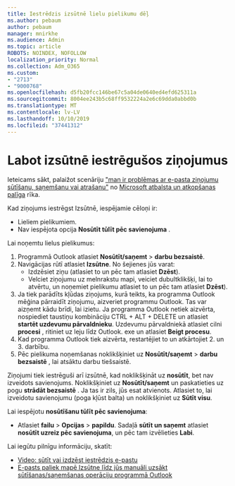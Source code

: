 ```yaml
---
title: Iestrēdzis izsūtnē lielu pielikumu dēļ
ms.author: pebaum
author: pebaum
manager: mnirkhe
ms.audience: Admin
ms.topic: article
ROBOTS: NOINDEX, NOFOLLOW
localization_priority: Normal
ms.collection: Adm_O365
ms.custom:
- "2713"
- "9000768"
ms.openlocfilehash: d5fb20fcc146be67c5a04de0640ed4efd625311a
ms.sourcegitcommit: 8004ee243b5c68ff9532224a2e6c69dda0abbd0b
ms.translationtype: MT
ms.contentlocale: lv-LV
ms.lasthandoff: 10/10/2019
ms.locfileid: "37441312"
---
```

# <a name="fix-messages-that-are-stuck-in-the-outbox"></a>Labot izsūtnē iestrēgušos ziņojumus

Ieteicams sākt, palaižot scenāriju ["man ir problēmas ar e-pasta ziņojumu sūtīšanu, saņemšanu vai atrašanu"](https://aka.ms/SaRA-OutlookSendReceive) no [Microsoft atbalsta un atkopšanas palīga](https://diagnostics.office.com/#/) rīka.

Kad ziņojums iestrēgst Izsūtnē, iespējamie cēloņi ir:
- Lieliem pielikumiem.
- Nav iespējota opcija **Nosūtīt tūlīt pēc savienojuma** .

Lai noņemtu lielus pielikumus: 

1. Programmā Outlook atlasiet **Nosūtīt/saņemt** > **darbu bezsaistē**. 
2. Navigācijas rūtī atlasiet **Izsūtne**. No šejienes jūs varat: 
    - Izdzēsiet ziņu (atlasiet to un pēc tam atlasiet **Dzēst**).
    - Velciet ziņojumu uz melnrakstu mapi, veiciet dubultklikšķi, lai to atvērtu, un noņemiet pielikumu atlasiet to un pēc tam atlasiet **Dzēst**).
3. Ja tiek parādīts kļūdas ziņojums, kurā teikts, ka programma Outlook mēģina pārraidīt ziņojumu, aizveriet programmu Outlook. Tas var aizņemt kādu brīdi, lai izietu. Ja programma Outlook netiek aizvērta, nospiediet taustiņu kombināciju CTRL + ALT + DELETE un atlasiet **startēt uzdevumu pārvaldnieku**. Uzdevumu pārvaldniekā atlasiet cilni **procesi** , ritiniet uz leju līdz Outlook. exe un atlasiet **Beigt procesu**.
4. Kad programma Outlook tiek aizvērta, restartējiet to un atkārtojiet 2. un 3. darbību. 
5. Pēc pielikuma noņemšanas noklikšķiniet uz **Nosūtīt/saņemt** > **darbu bezsaistē** , lai atsāktu darbu tiešsaistē. 

Ziņojumi tiek iestrēguši arī izsūtnē, kad noklikšķināt uz **nosūtīt**, bet nav izveidots savienojums. Noklikšķiniet uz **Nosūtīt/saņemt** un paskatieties uz pogu **strādāt bezsaistē** . Ja tas ir zils, jūs esat atvienots. Atlasiet to, lai izveidotu savienojumu (poga kļūst balta) un noklikšķiniet uz **Sūtīt visu**.
 
Lai iespējotu **nosūtīšanu tūlīt pēc savienojuma**:
 
- Atlasiet **failu** > **Opcijas** >  **papildu**.
Sadaļā **sūtīt un saņemt** atlasiet **nosūtīt uzreiz pēc savienojuma**, un pēc tam izvēlieties **Labi**.
 
Lai iegūtu pilnīgu informāciju, skatīt:
- [Video: sūtīt vai izdzēst iestrēdzis e-pastu](https://support.office.com/article/Video-Send-or-delete-an-email-stuck-in-your-outbox-26d5d34a-4e5f-444a-a9e8-44db04a94dec) 
- [E-pasts paliek mapē Izsūtne līdz jūs manuāli uzsākt sūtīšanas/saņemšanas operāciju programmā Outlook](https://support.microsoft.com/help/2797572/email-stays-in-the-outbox-folder-until-you-manually-initiate-a-send-re)
